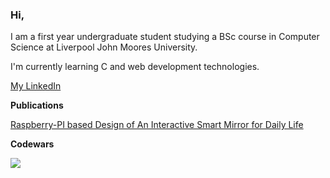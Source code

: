### Hi,


I am a first year undergraduate student studying a BSc course in Computer Science at Liverpool John Moores University.

I'm currently learning C and web development technologies.

<a href src = https://www.linkedin.com/in/joe-lyons-395373267/>My LinkedIn</a>


**Publications**

<a href src = https://ojs.ukscip.com/journals/dtra/article/view/259/226> Raspberry-PI based Design of An Interactive Smart Mirror for
Daily Life </a>


**Codewars**

<img src = https://www.codewars.com/users/Numb11/badges/large>
